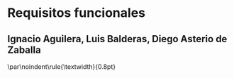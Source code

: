 # Requisitos funcionales
## Ignacio Aguilera, Luis Balderas, Diego Asterio de Zaballa
\par\noindent\rule{\textwidth}{0.8pt}  
